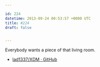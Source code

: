 ```yaml
---

id: 224
datetime: 2013-09-24 00:53:57 +0000 UTC
title: #224
draft: false


---
```


Everybody wants a piece of that living room. 

 
 * [lad1337/XDM · GitHub](https://github.com/lad1337/XDM)


